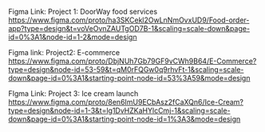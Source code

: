 Figma Link:
Project 1: DoorWay food services
https://www.figma.com/proto/ha3SKCekl2OwLnNmOvxUD9/Food-order-app?type=design&t=voVeOvnZAUTgOD7B-1&scaling=scale-down&page-id=0%3A1&node-id=1-2&mode=design


Figma link:
Project2: E-commerce
https://www.figma.com/proto/DbjNUh7Gb79GF9vCWh9B64/E-Commerce?type=design&node-id=53-59&t=qM0rFQGw0q9rhvFt-1&scaling=scale-down&page-id=0%3A1&starting-point-node-id=53%3A59&mode=design

FIgma Link:
Project 3: Ice cream launch
https://www.figma.com/proto/8en6ImU9ECbAsz2fCaXQn6/Ice-Cream?type=design&node-id=1-3&t=lg1DvHZKaHYlcCmj-1&scaling=scale-down&page-id=0%3A1&starting-point-node-id=1%3A3&mode=design
